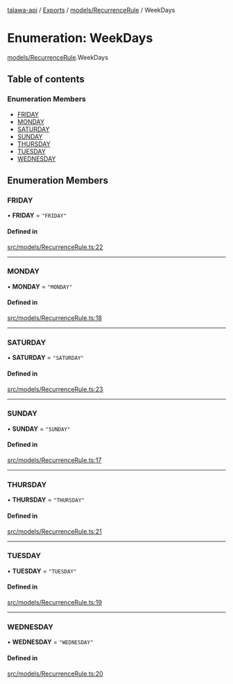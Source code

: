 [talawa-api](../README.md) / [Exports](../modules.md) / [models/RecurrenceRule](../modules/models_RecurrenceRule.md) / WeekDays

# Enumeration: WeekDays

[models/RecurrenceRule](../modules/models_RecurrenceRule.md).WeekDays

## Table of contents

### Enumeration Members

- [FRIDAY](models_RecurrenceRule.WeekDays.md#friday)
- [MONDAY](models_RecurrenceRule.WeekDays.md#monday)
- [SATURDAY](models_RecurrenceRule.WeekDays.md#saturday)
- [SUNDAY](models_RecurrenceRule.WeekDays.md#sunday)
- [THURSDAY](models_RecurrenceRule.WeekDays.md#thursday)
- [TUESDAY](models_RecurrenceRule.WeekDays.md#tuesday)
- [WEDNESDAY](models_RecurrenceRule.WeekDays.md#wednesday)

## Enumeration Members

### FRIDAY

• **FRIDAY** = ``"FRIDAY"``

#### Defined in

[src/models/RecurrenceRule.ts:22](https://github.com/PalisadoesFoundation/talawa-api/blob/65069df/src/models/RecurrenceRule.ts#L22)

___

### MONDAY

• **MONDAY** = ``"MONDAY"``

#### Defined in

[src/models/RecurrenceRule.ts:18](https://github.com/PalisadoesFoundation/talawa-api/blob/65069df/src/models/RecurrenceRule.ts#L18)

___

### SATURDAY

• **SATURDAY** = ``"SATURDAY"``

#### Defined in

[src/models/RecurrenceRule.ts:23](https://github.com/PalisadoesFoundation/talawa-api/blob/65069df/src/models/RecurrenceRule.ts#L23)

___

### SUNDAY

• **SUNDAY** = ``"SUNDAY"``

#### Defined in

[src/models/RecurrenceRule.ts:17](https://github.com/PalisadoesFoundation/talawa-api/blob/65069df/src/models/RecurrenceRule.ts#L17)

___

### THURSDAY

• **THURSDAY** = ``"THURSDAY"``

#### Defined in

[src/models/RecurrenceRule.ts:21](https://github.com/PalisadoesFoundation/talawa-api/blob/65069df/src/models/RecurrenceRule.ts#L21)

___

### TUESDAY

• **TUESDAY** = ``"TUESDAY"``

#### Defined in

[src/models/RecurrenceRule.ts:19](https://github.com/PalisadoesFoundation/talawa-api/blob/65069df/src/models/RecurrenceRule.ts#L19)

___

### WEDNESDAY

• **WEDNESDAY** = ``"WEDNESDAY"``

#### Defined in

[src/models/RecurrenceRule.ts:20](https://github.com/PalisadoesFoundation/talawa-api/blob/65069df/src/models/RecurrenceRule.ts#L20)
